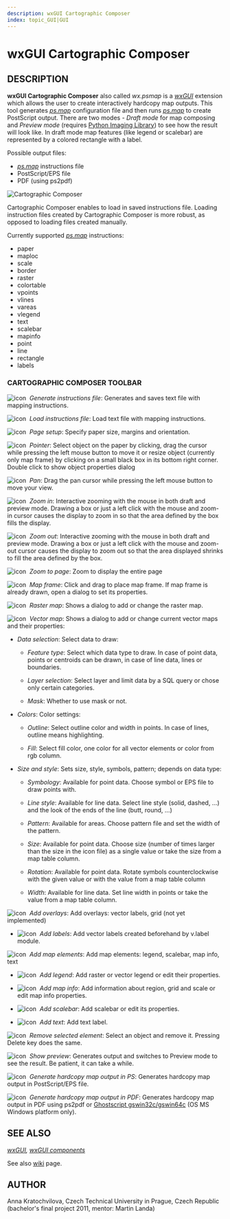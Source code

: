 ```yaml
---
description: wxGUI Cartographic Composer
index: topic_GUI|GUI
---
```


# wxGUI Cartographic Composer

## DESCRIPTION

**wxGUI Cartographic Composer** also called *wx.psmap* is a
*[wxGUI](wxGUI.md)* extension which allows the user to create
interactively hardcopy map outputs. This tool generates
*[ps.map](ps.map.md)* configuration file and then runs
*[ps.map](ps.map.md)* to create PostScript output. There are two modes -
*Draft mode* for map composing and *Preview mode* (requires [Python
Imaging Library](http://www.pythonware.com/products/pil/)) to see how
the result will look like. In draft mode map features (like legend or
scalebar) are represented by a colored rectangle with a label.

Possible output files:

- *[ps.map](ps.map.md)* instructions file
- PostScript/EPS file
- PDF (using ps2pdf)

![Cartographic Composer](psmap_frame.jpg)

Cartographic Composer enables to load in saved instructions file.
Loading instruction files created by Cartographic Composer is more
robust, as opposed to loading files created manually.

Currently supported *[ps.map](ps.map.md)* instructions:

- paper
- maploc
- scale
- border
- raster
- colortable
- vpoints
- vlines
- vareas
- vlegend
- text
- scalebar
- mapinfo
- point
- line
- rectangle
- labels

### CARTOGRAPHIC COMPOSER TOOLBAR

![icon](icons/script-save.png)  *Generate instructions file*:
Generates and saves text file with mapping instructions.

![icon](icons/script-load.png)  *Load instructions file*:
Load text file with mapping instructions.

![icon](icons/page-settings.png)  *Page setup*:
Specify paper size, margins and orientation.

![icon](icons/pointer.png)  *Pointer*:
Select object on the paper by clicking, drag the cursor while pressing
the left mouse button to move it or resize object (currently only map
frame) by clicking on a small black box in its bottom right corner.
Double click to show object properties dialog

![icon](icons/pan.png)  *Pan*:
Drag the pan cursor while pressing the left mouse button to move your
view.

![icon](icons/zoom-in.png)  *Zoom in*:
Interactive zooming with the mouse in both draft and preview mode.
Drawing a box or just a left click with the mouse and zoom-in cursor
causes the display to zoom in so that the area defined by the box fills
the display.

![icon](icons/zoom-out.png)  *Zoom out*:
Interactive zooming with the mouse in both draft and preview mode.
Drawing a box or just a left click with the mouse and zoom-out cursor
causes the display to zoom out so that the area displayed shrinks to
fill the area defined by the box.

![icon](icons/zoom-extent.png)  *Zoom to page*:
Zoom to display the entire page

![icon](icons/layer-add.png)  *Map frame*:
Click and drag to place map frame. If map frame is already drawn, open a
dialog to set its properties.

![icon](icons/layer-raster-add.png)  *Raster map*:
Shows a dialog to add or change the raster map.

![icon](icons/layer-vector-add.png)  *Vector map*:
Shows a dialog to add or change current vector maps and their
properties:

- *Data selection*:
Select data to draw:

  - *Feature type*:
    Select which data type to draw. In case of point data, points or
    centroids can be drawn, in case of line data, lines or boundaries.

  - *Layer selection*:
    Select layer and limit data by a SQL query or chose only certain
    categories.

  - *Mask*:
    Whether to use mask or not.

- *Colors*:
Color settings:

  - *Outline*:
    Select outline color and width in points. In case of lines, outline
    means highlighting.

  - *Fill*:
    Select fill color, one color for all vector elements or color from rgb
    column.

- *Size and style*:
Sets size, style, symbols, pattern; depends on data type:

  - *Symbology*:
    Available for point data. Choose symbol or EPS file to draw points with.

  - *Line style*:
    Available for line data. Select line style (solid, dashed, ...) and the
    look of the ends of the line (butt, round, ...)

  - *Pattern*:
    Available for areas. Choose pattern file and set the width of the
    pattern.

  - *Size*:
    Available for point data. Choose size (number of times larger than the
    size in the icon file) as a single value or take the size from a map
    table column.

  - *Rotation*:
    Available for point data. Rotate symbols counterclockwise with the given
    value or with the value from a map table column

  - *Width*:
    Available for line data. Set line width in points or take the value from
    a map table column.

![icon](icons/layer-more.png)  *Add overlays*:
Add overlays: vector labels, grid (not yet implemented)

- ![icon](icons/layer-label-add.png)  *Add labels*:
Add vector labels created beforehand by v.label module.

![icon](icons/overlay-add.png)  *Add map elements*:
Add map elements: legend, scalebar, map info, text

- ![icon](icons/legend-add.png)  *Add legend*:
Add raster or vector legend or edit their properties.

- ![icon](icons/map-info.png)  *Add map info*:
Add information about region, grid and scale or edit map info
properties.

- ![icon](icons/scalebar-add.png)  *Add scalebar*:
Add scalebar or edit its properties.

- ![icon](icons/text-add.png)  *Add text*:
Add text label.

![icon](icons/layer-remove.png)  *Remove selected element*:
Select an object and remove it. Pressing Delete key does the same.

![icon](icons/execute.png)  *Show preview*:
Generates output and switches to Preview mode to see the result. Be
patient, it can take a while.

![icon](icons/ps-export.png)  *Generate hardcopy map output in PS*:
Generates hardcopy map output in PostScript/EPS file.

![icon](icons/pdf-export.png)  *Generate hardcopy map output in PDF*:
Generates hardcopy map output in PDF using ps2pdf or [Ghostscript
gswin32c/gswin64c](https://www.ghostscript.com/releases/gsdnld.html) (OS
MS Windows platform only).

## SEE ALSO

*[wxGUI](wxGUI.md), [wxGUI components](wxGUI.components.md)*

See also
[wiki](https://grasswiki.osgeo.org/wiki/WxGUI_Cartographic_Composer)
page.

## AUTHOR

Anna Kratochvilova, Czech Technical University in Prague, Czech Republic
(bachelor's final project 2011, mentor: Martin Landa)
